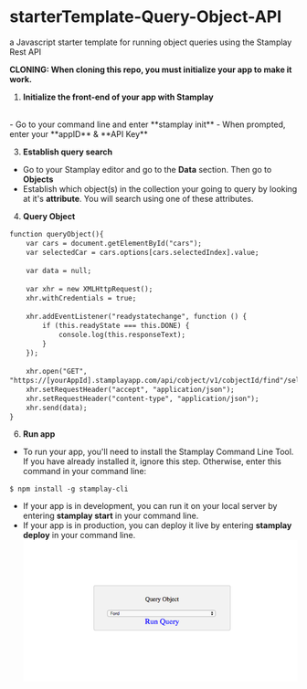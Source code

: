 # starterTemplate-Query-Object-API
a Javascript starter template for running object queries using the Stamplay Rest API

**CLONING: When cloning this repo, you must initialize your app to make it work.**

 1) **Initialize the front-end of your app with Stamplay**
 <br>
- Go to your command line and enter **stamplay init**
- When prompted, enter your **appID** & **API Key**

3) **Establish query search**
- Go to your Stamplay editor and go to the **Data** section. Then go to **Objects**
- Establish which object(s) in the collection your going to query by looking at it's **attribute**. You will search using one of these attributes.

4) **Query Object**
```
function queryObject(){
 	var cars = document.getElementById("cars");
 	var selectedCar = cars.options[cars.selectedIndex].value;

 	var data = null;

	var xhr = new XMLHttpRequest();
	xhr.withCredentials = true;

	xhr.addEventListener("readystatechange", function () {
  		if (this.readyState === this.DONE) {
    		console.log(this.responseText);
  		}
	});

	xhr.open("GET", "https://[yourAppId].stamplayapp.com/api/cobject/v1/cobjectId/find"/selectedCar);
	xhr.setRequestHeader("accept", "application/json");
	xhr.setRequestHeader("content-type", "application/json");
	xhr.send(data);
}
```
6) **Run app**
- To run your app, you'll need to install the Stamplay Command Line Tool. If you have already installed it, ignore this step. Otherwise, enter this command in your command line:
```
$ npm install -g stamplay-cli
```
- If your app is in development, you can run it on your local server by entering **stamplay start** in your command line.
- If your app is in production, you can deploy it live by entering **stamplay deploy** in your command line.
![alt tag](public/images/query-object-rest-api-micro-repo.png)
